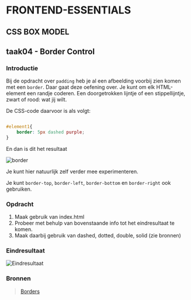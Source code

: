 # FRONTEND-ESSENTIALS

## CSS BOX MODEL

## taak04 - Border Control

### Introductie

Bij de opdracht over `padding` heb je al een afbeelding voorbij zien komen met een `border`. Daar gaat deze oefening over. Je kunt om elk HTML-element een randje coderen. Een doorgetrokken lijntje of een stippellijntje, zwart of rood: wat jij wilt.

De CSS-code daarvoor is als volgt:

```css

#element1{
    border: 5px dashed purple;
}
```

En dan is dit het resultaat

![border](images/large-border.png)

Je kunt hier natuurlijk zelf verder mee experimenteren.

Je kunt `border-top`, `border-left`, `border-bottom` en `border-right` ook gebruiken.

### Opdracht

1. Maak gebruik van index.html
2. Probeer met behulp van bovenstaande info tot het eindresultaat te komen.
3. Maak daarbij gebruik van dashed, dotted, double, solid (zie bronnen)

### Eindresultaat

![Eindresultaat](images/eindresultaat.png)

### Bronnen

> [Borders](https://www.w3schools.com/css/css_border.asp)
